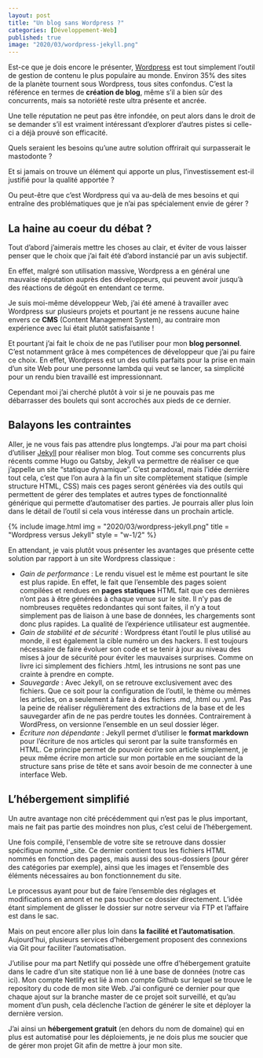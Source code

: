 ```yaml
---
layout: post
title: "Un blog sans Wordpress ?"
categories: [Développement-Web]
published: true
image: "2020/03/wordpress-jekyll.png"
---
```


Est-ce que je dois encore le présenter, [Wordpress](https://fr.wordpress.com/) est tout simplement l’outil de gestion de contenu le plus populaire au monde. Environ 35% des sites de la planète tournent sous Wordpress, tous sites confondus. 
C’est la référence en termes de **création de blog**, même s’il a bien sûr des concurrents, mais sa notoriété reste ultra présente et ancrée. 

Une telle réputation ne peut pas être infondée, on peut alors dans le droit de se demander s’il est vraiment intéressant d’explorer d’autres pistes si celle-ci a déjà prouvé son efficacité.

Quels seraient les besoins qu’une autre solution offrirait qui surpasserait le mastodonte ? 

Et si jamais on trouve un élément qui apporte un plus, l’investissement est-il justifié pour la qualité apportée ? 

Ou peut-être que c’est Wordpress qui va au-delà de mes besoins et qui entraîne des problématiques que je n’ai pas spécialement envie de gérer ? 

## La haine au coeur du débat ? 

Tout d’abord j’aimerais mettre les choses au clair, et éviter de vous laisser penser que le choix que j’ai fait été d’abord instancié par un avis subjectif.

En effet, malgré son utilisation massive, Wordpress a en général une mauvaise réputation auprès des développeurs, qui peuvent avoir jusqu’à des réactions de dégoût en entendant ce terme. 

Je suis moi-même développeur Web, j’ai été amené à travailler avec Wordpress sur plusieurs projets et pourtant je ne ressens aucune haine envers ce **CMS** (Content Management System), au contraire mon expérience avec lui était plutôt satisfaisante ! 

Et pourtant j’ai fait le choix de ne pas l’utiliser pour mon **blog personnel**. C’est notamment grâce à mes compétences de développeur que j’ai pu faire ce choix. En effet, Wordpress est un des outils parfaits pour la prise en main d’un site Web pour une personne lambda qui veut se lancer, sa simplicité pour un rendu bien travaillé est impressionnant. 

Cependant moi j’ai cherché plutôt à voir si je ne pouvais pas me débarrasser des boulets qui sont accrochés aux pieds de ce dernier.   

## Balayons les contraintes

Aller, je ne vous fais pas attendre plus longtemps. J’ai pour ma part choisi d’utiliser [Jekyll](https://jekyllrb.com/) pour réaliser mon blog. 
Tout comme ses concurrents plus récents comme Hugo ou Gatsby, Jekyll va permettre de réaliser ce que j’appelle un site “statique dynamique”. C’est paradoxal, mais l’idée derrière tout cela, c’est que l’on aura à la fin un site complètement statique (simple structure HTML, CSS) mais ces pages seront générées via des outils qui permettent de gérer des templates et autres types de fonctionnalité générique qui permette d’automatiser des parties. 
Je pourrais aller plus loin dans le détail de l’outil si cela vous intéresse dans un prochain article. 

{% include image.html img = "2020/03/wordpress-jekyll.png" title = "Wordpress versus Jekyll" style = "w-1/2" %}

En attendant, je vais plutôt vous présenter les avantages que présente cette solution par rapport à un site Wordpress classique : 
* *Gain de performance* : Le rendu visuel est le même est pourtant le site est plus rapide. En effet, le fait que l’ensemble des pages soient compilées et rendues en **pages statiques** HTML fait que ces dernières n’ont pas à être générées à chaque venue sur le site. Il n’y pas de nombreuses requêtes redondantes qui sont faites, il n’y a tout simplement pas de liaison à une base de données, les chargements sont donc plus rapides. La qualité de l’expérience utilisateur est augmentée.
* *Gain de stabilité et de sécurité* : Wordpress étant l’outil le plus utilisé au monde, il est également la cible numéro un des hackers. Il est toujours nécessaire de faire évoluer son code et se tenir à jour au niveau des mises à jour de sécurité pour éviter les mauvaises surprises. Comme on livre ici simplement des fichiers .html, les intrusions ne sont pas une crainte à prendre en compte. 
* *Sauvegarde* : Avec Jekyll, on se retrouve exclusivement avec des fichiers. Que ce soit pour la configuration de l’outil, le thème ou mêmes les articles, on a seulement à faire à des fichiers .md, .html ou .yml. Pas la peine de réaliser régulièrement des extractions de la base et de les sauvegarder afin de ne pas perdre toutes les données. Contrairement à WordPress, on versionne l’ensemble en un seul dossier léger.
* *Écriture non dépendante* : Jekyll permet d’utiliser le **format markdown** pour l’écriture de nos articles qui seront par la suite transformés en HTML. Ce principe permet de pouvoir écrire son article simplement, je peux même écrire mon article sur mon portable en me souciant de la structure sans prise de tête et sans avoir besoin de me connecter à une interface Web.  

## L’hébergement simplifié

Un autre avantage non cité précédemment qui n’est pas le plus important, mais ne fait pas partie des moindres non plus, c’est celui de l’hébergement. 

Une fois compilé, l'ensemble de votre site se retrouve dans dossier spécifique nommé _site. Ce dernier contient tous les fichiers HTML nommés en fonction des pages, mais aussi des sous-dossiers (pour gérer des catégories par exemple), ainsi que les images et l’ensemble des éléments nécessaires au bon fonctionnement du site.

Le processus ayant pour but de faire l’ensemble des réglages et modifications en amont et ne pas toucher ce dossier directement. L’idée étant simplement de glisser le dossier sur notre serveur via FTP et l’affaire est dans le sac. 

Mais on peut encore aller plus loin dans **la facilité et l’automatisation**. 
Aujourd’hui, plusieurs services d’hébergement proposent des connexions via Git pour faciliter l’automatisation. 

J’utilise pour ma part Netlify qui possède une offre d’hébergement gratuite dans le cadre d’un site statique non lié à une base de données (notre cas ici).
Mon compte Netlify est lié à mon compte Github sur lequel se trouve le repository du code de mon site Web. J’ai configuré ce dernier pour que chaque ajout sur la branche master de ce projet soit surveillé, et qu’au moment d’un push, cela déclenche l’action de générer le site et déployer la dernière version. 

J’ai ainsi un **hébergement gratuit** (en dehors du nom de domaine) qui en plus est automatisé pour les déploiements, je ne dois plus me soucier que de gérer mon projet Git afin de mettre à jour mon site. 
 
